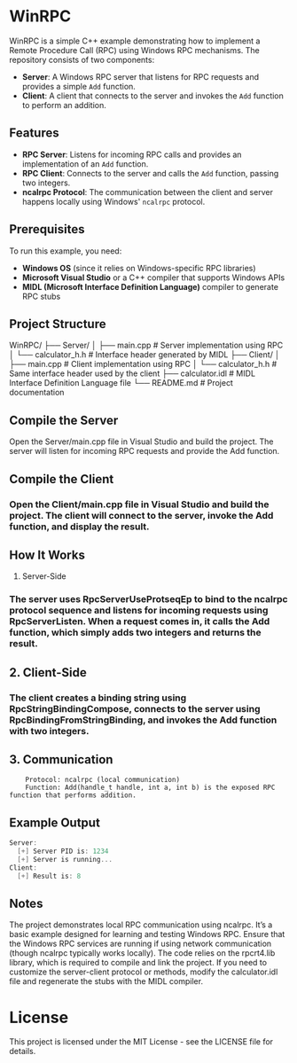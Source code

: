 # WinRPC

WinRPC is a simple C++ example demonstrating how to implement a Remote Procedure Call (RPC) using Windows RPC mechanisms. The repository consists of two components:

- **Server**: A Windows RPC server that listens for RPC requests and provides a simple `Add` function.
- **Client**: A client that connects to the server and invokes the `Add` function to perform an addition.

## Features

- **RPC Server**: Listens for incoming RPC calls and provides an implementation of an `Add` function.
- **RPC Client**: Connects to the server and calls the `Add` function, passing two integers.
- **ncalrpc Protocol**: The communication between the client and server happens locally using Windows' `ncalrpc` protocol.

## Prerequisites

To run this example, you need:
- **Windows OS** (since it relies on Windows-specific RPC libraries)
- **Microsoft Visual Studio** or a C++ compiler that supports Windows APIs
- **MIDL (Microsoft Interface Definition Language)** compiler to generate RPC stubs

## Project Structure

WinRPC/
├── Server/
│   ├── main.cpp              # Server implementation using RPC
│   └── calculator_h.h        # Interface header generated by MIDL
├── Client/
│   ├── main.cpp              # Client implementation using RPC
│   └── calculator_h.h        # Same interface header used by the client
├── calculator.idl            # MIDL Interface Definition Language file
└── README.md                 # Project documentation

## Compile the Server

Open the Server/main.cpp file in Visual Studio and build the project. The server will listen for incoming RPC requests and provide the Add function.

## Compile the Client

### Open the Client/main.cpp file in Visual Studio and build the project. The client will connect to the server, invoke the Add function, and display the result.
## How It Works
1. Server-Side

### The server uses RpcServerUseProtseqEp to bind to the ncalrpc protocol sequence and listens for incoming requests using RpcServerListen. When a request comes in, it calls the Add function, which simply adds two integers and returns the result.
## 2. Client-Side

### The client creates a binding string using RpcStringBindingCompose, connects to the server using RpcBindingFromStringBinding, and invokes the Add function with two integers.
## 3. Communication
```notepad
    Protocol: ncalrpc (local communication)
    Function: Add(handle_t handle, int a, int b) is the exposed RPC function that performs addition.
```

## Example Output

```powershell
Server:
  [+] Server PID is: 1234
  [+] Server is running...
Client:
  [+] Result is: 8
```
## Notes
  The project demonstrates local RPC communication using ncalrpc.
  It’s a basic example designed for learning and testing Windows RPC.
  Ensure that the Windows RPC services are running if using network communication (though ncalrpc typically works locally).
  The code relies on the rpcrt4.lib library, which is required to compile and link the project.
  If you need to customize the server-client protocol or methods, modify the calculator.idl file and regenerate the stubs with the MIDL compiler.

# License
This project is licensed under the MIT License - see the LICENSE file for details.
